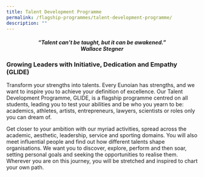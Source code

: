 ```yaml
---
title: Talent Development Programme
permalink: /flagship-programmes/talent-development-programme/
description: ""
---
```

<center><h4><em>“Talent can’t be taught, but it can be awakened.”  <br><b>Wallace Stegner</b></em></h4></center>

### Growing Leaders with Initiative, Dedication and Empathy (GLIDE)

Transform your strengths into talents. Every Eunoian has strengths, and we want to inspire you to achieve your definition of excellence. Our Talent Development Programme, GLIDE, is a flagship programme centred on all students, leading you to test your abilities and be who you yearn to be: academics, athletes, artists, entrepreneurs, lawyers, scientists or roles only you can dream of.

Get closer to your ambition with our myriad activities, spread across the academic, aesthetic, leadership, service and sporting domains. You will also meet influential people and find out how different talents shape organisations. We want you to discover, explore, perform and then soar, setting personal goals and seeking the opportunities to realise them. Wherever you are on this journey, you will be stretched and inspired to chart your own path.